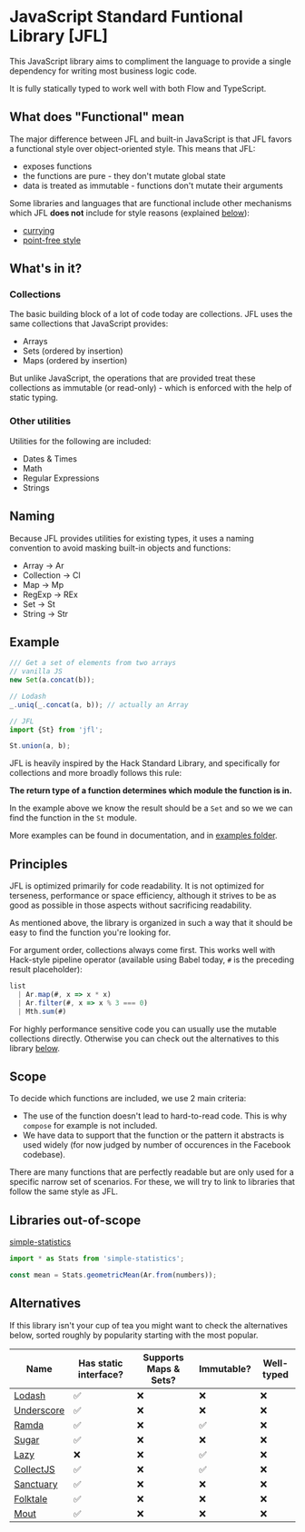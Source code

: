 # JavaScript Standard Funtional Library [JFL]

This JavaScript library aims to compliment the language to provide a single dependency for writing most business logic code.

It is fully statically typed to work well with both Flow and TypeScript.

## What does "Functional" mean

The major difference between JFL and built-in JavaScript is that JFL favors a functional style over object-oriented style. This means that JFL:

- exposes functions
- the functions are pure - they don't mutate global state
- data is treated as immutable - functions don't mutate their arguments

Some libraries and languages that are functional include other mechanisms which JFL **does not** include for style reasons (explained [below](#principles)):

- [currying](https://en.wikipedia.org/wiki/Currying)
- [point-free style](https://en.wikipedia.org/wiki/Tacit_programming)

## What's in it?

### Collections

The basic building block of a lot of code today are collections. JFL uses the same collections that JavaScript provides:

- Arrays
- Sets (ordered by insertion)
- Maps (ordered by insertion)

But unlike JavaScript, the operations that are provided treat these collections as immutable (or read-only) - which is enforced with the help of static typing.

### Other utilities

Utilities for the following are included:

- Dates & Times
- Math
- Regular Expressions
- Strings

## Naming

Because JFL provides utilities for existing types, it uses a naming convention to avoid masking built-in objects and functions:

- Array → Ar
- Collection → Cl
- Map → Mp
- RegExp → REx
- Set → St
- String → Str

## Example

```js
/// Get a set of elements from two arrays
// vanilla JS
new Set(a.concat(b));

// Lodash
_.uniq(_.concat(a, b)); // actually an Array

// JFL
import {St} from 'jfl';

St.union(a, b);
```

JFL is heavily inspired by the Hack Standard Library, and specifically for collections and more broadly follows this rule:

**The return type of a function determines which module the function is in.**

In the example above we know the result should be a `Set` and so we we can find the function in the `St` module.

More examples can be found in documentation, and in [examples folder](/examples).

## Principles

JFL is optimized primarily for code readability. It is not optimized for terseness, performance or space efficiency, although it strives to be as good as possible in those aspects without sacrificing readability.

As mentioned above, the library is organized in such a way that it should be easy to find the function you're looking for.

For argument order, collections always come first. This works well with Hack-style pipeline operator (available using Babel today, `#` is the preceding result placeholder):

```js
list
  | Ar.map(#, x => x * x)
  | Ar.filter(#, x => x % 3 === 0)
  | Mth.sum(#)
```

For highly performance sensitive code you can usually use the mutable collections directly. Otherwise you can check out the alternatives to this library [below]([#alternatives]).

## Scope

To decide which functions are included, we use 2 main criteria:

- The use of the function doesn't lead to hard-to-read code. This is why `compose` for example is not included.
- We have data to support that the function or the pattern it abstracts is used widely (for now judged by number of occurences in the Facebook codebase).

There are many functions that are perfectly readable but are only used for a specific narrow set of scenarios. For these, we will try to link to libraries that follow the same style as JFL.

## Libraries out-of-scope

[simple-statistics](https://simplestatistics.org/)

```js
import * as Stats from 'simple-statistics';

const mean = Stats.geometricMean(Ar.from(numbers));
```

## Alternatives

If this library isn't your cup of tea you might want to check the alternatives below, sorted roughly by popularity starting with the most popular.

<!-- prettier-ignore -->
| Name |  Has static interface? | Supports Maps & Sets? | Immutable? | Well-typed |
| ------- | -------------- | --------- | --------- | --------- |
| [Lodash](https://lodash.com/)           | ✅ | ❌ |  ❌ | ❌ |
| [Underscore](https://underscorejs.org/) | ✅ | ❌ |  ❌ | ❌ |
| [Ramda](https://ramdajs.com/)           | ✅ | ❌ |  ✅ | ❌ |
| [Sugar](https://sugarjs.com/)           | ✅ | ❌ |  ❌ | ❌ |
| [Lazy](http://danieltao.com/lazy.js)    | ❌ | ❌ |  ✅ | ❌ |
| [CollectJS](https://collect.js.org/)    | ✅ | ❌ |  ✅ | ❌ |
| [Sanctuary](https://sanctuary.js.org/)  | ✅ | ❌ |  ❌ | ❌ |
| [Folktale](https://folktale.origamitower.com/)  | ✅ | ❌ | ❌ | ❌ |
| [Mout](http://moutjs.com/)              | ✅ | ❌ | ❌ | ❌ |
